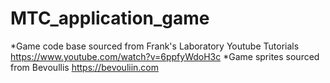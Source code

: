 # MTC_application_game
*Game code base sourced from Frank's Laboratory Youtube Tutorials https://www.youtube.com/watch?v=6ppfyWdoH3c 
*Game sprites sourced from Bevoullis https://bevouliin.com
